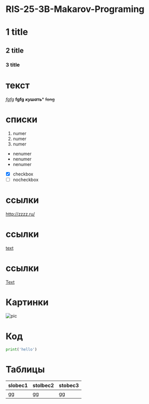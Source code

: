 # RIS-25-3B-Makarov-Programing
# 1 title
## 2 title ##
### 3 title
# текст
*fgfg*
 **fgfg** 
 ***куша*ть***
~~fong~~
# списки
1. numer
2. numer
3. numer
* nenumer
* nenumer
* nenumer
- [x] checkbox
- [ ] nocheckbox
# ссылки
<http://zzzz.ru/> 
# ссылки
[text](http:// " comment")
# ссылки
[Text][url_pstu]

[url_pstu]: https://ssylka
# Картинки
![pic](https://images.steamusercontent.com/ugc/17854221424440595525/543783B601D5A853E3F50907B9722A314DFD92B6/?imw=512&amp;imh=320&amp;ima=fit&amp;impolicy=Letterbox&amp;imcolor=%23000000&amp;letterbox=true "priroda")
# Код
```python
print('hello')
```
# Таблицы
|slobec1|stolbec2|stobec3|
|--|---|---|
|gg|gg|gg|
